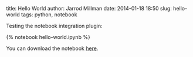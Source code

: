 title: Hello World
author: Jarrod Millman
date: 2014-01-18 18:50
slug: hello-world
tags: python, notebook

Testing the notebook integration plugin:

{% notebook hello-world.ipynb %}

You can download the notebook [here](notebooks/hello-world.ipynb).
